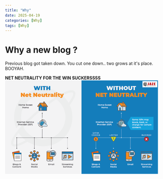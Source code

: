 ```yaml
---
title: "Why"
date: 2025-04-19
categories: [Why]
tags: [Why]
---
```


# Why a new blog ?

Previous blog got taken down. You cut one down.. two grows at it's place. BOOYAH.

**NET NEUTRALITY FOR THE WIN SUCKERSSSS** 
![My helpful screenshot](/assets/Net-Neutrality-Infographic-Jaze-Networks.png)

